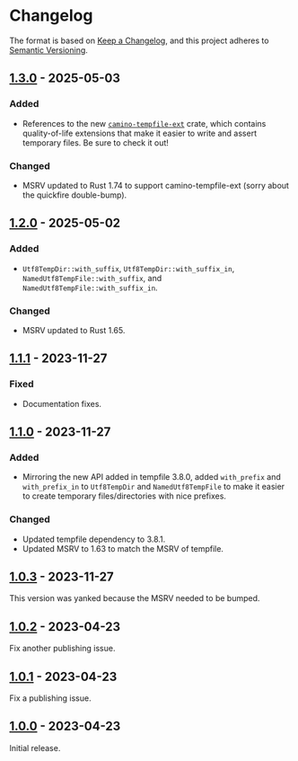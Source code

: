 # Changelog

The format is based on [Keep a Changelog](https://keepachangelog.com/en/1.0.0/),
and this project adheres to [Semantic Versioning](https://semver.org/spec/v2.0.0.html).

## [1.3.0] - 2025-05-03

### Added

- References to the new [`camino-tempfile-ext`](https://crates.io/crates/camino-tempfile-ext) crate, which contains quality-of-life extensions that make it easier to write and assert temporary files. Be sure to check it out!

### Changed

- MSRV updated to Rust 1.74 to support camino-tempfile-ext (sorry about the quickfire double-bump).

## [1.2.0] - 2025-05-02

### Added

* `Utf8TempDir::with_suffix`, `Utf8TempDir::with_suffix_in`, `NamedUtf8TempFile::with_suffix`, and `NamedUtf8TempFile::with_suffix_in`.

### Changed

- MSRV updated to Rust 1.65.

## [1.1.1] - 2023-11-27

### Fixed

- Documentation fixes.

## [1.1.0] - 2023-11-27

### Added

- Mirroring the new API added in tempfile 3.8.0, added `with_prefix` and `with_prefix_in` to `Utf8TempDir` and `NamedUtf8TempFile` to make it easier to create temporary files/directories with nice prefixes.

### Changed

- Updated tempfile dependency to 3.8.1.
- Updated MSRV to 1.63 to match the MSRV of tempfile.

## [1.0.3] - 2023-11-27

This version was yanked because the MSRV needed to be bumped.

## [1.0.2] - 2023-04-23

Fix another publishing issue.

## [1.0.1] - 2023-04-23

Fix a publishing issue.

## [1.0.0] - 2023-04-23

Initial release.

[1.3.0]: https://github.com/camino-rs/camino-tempfile/releases/tag/camino-tempfile-1.3.0
[1.2.0]: https://github.com/camino-rs/camino-tempfile/releases/tag/camino-tempfile-1.2.0
[1.1.1]: https://github.com/camino-rs/camino-tempfile/releases/tag/camino-tempfile-1.1.1
[1.1.0]: https://github.com/camino-rs/camino-tempfile/releases/tag/camino-tempfile-1.1.0
[1.0.3]: https://github.com/camino-rs/camino-tempfile/releases/tag/camino-tempfile-1.0.3
[1.0.2]: https://github.com/camino-rs/camino-tempfile/releases/tag/camino-tempfile-1.0.2
[1.0.1]: https://github.com/camino-rs/camino-tempfile/releases/tag/camino-tempfile-1.0.1
[1.0.0]: https://github.com/camino-rs/camino-tempfile/releases/tag/camino-tempfile-1.0.0
